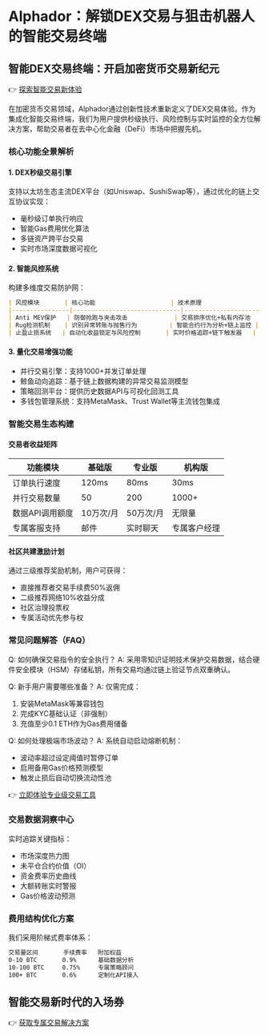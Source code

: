 # Alphador：解锁DEX交易与狙击机器人的智能交易终端

## 智能DEX交易终端：开启加密货币交易新纪元
👉 [探索智能交易新体验](https://bit.ly/okx_welcome)

在加密货币交易领域，Alphador通过创新性技术重新定义了DEX交易体验。作为集成化智能交易终端，我们为用户提供秒级执行、风险控制与实时监控的全方位解决方案，帮助交易者在去中心化金融（DeFi）市场中把握先机。

### 核心功能全景解析

#### 1. DEX秒级交易引擎
支持以太坊生态主流DEX平台（如Uniswap、SushiSwap等），通过优化的链上交互协议实现：
- 毫秒级订单执行响应
- 智能Gas费用优化算法
- 多链资产跨平台交易
- 实时市场深度数据可视化

#### 2. 智能风控系统
构建多维度交易防护网：
```markdown
| 风控模块       | 核心功能                     | 技术原理                  |
|----------------|------------------------------|---------------------------|
| Anti MEV保护   | 防御抢跑与夹击攻击             | 交易排序优化+私有内存池    |
| Rug检测机制    | 识别异常转账与抛售行为         | 智能合约行为分析+链上监控 |
| 止盈止损系统   | 自动化收益锁定与风险控制       | 实时价格追踪+链下触发器   |
```

#### 3. 量化交易增强功能
- 并行交易引擎：支持1000+并发订单处理
- 鲸鱼动向追踪：基于链上数据构建的异常交易监测模型
- 策略回测平台：提供历史数据API与可视化回测工具
- 多钱包管理系统：支持MetaMask、Trust Wallet等主流钱包集成

### 智能交易生态构建

#### 交易者收益矩阵
| 功能模块         | 基础版       | 专业版        | 机构版        |
|------------------|--------------|---------------|---------------|
| 订单执行速度     | 120ms        | 80ms          | 30ms          |
| 并行交易数量     | 50           | 200           | 1000+         |
| 数据API调用额度  | 10万次/月    | 50万次/月     | 无限量        |
| 专属客服支持     | 邮件         | 实时聊天       | 专属客户经理  |

#### 社区共建激励计划
通过三级推荐奖励机制，用户可获得：
- 直接推荐者交易手续费50%返佣
- 二级推荐网络10%收益分成
- 社区治理投票权
- 专属活动优先参与权

### 常见问题解答（FAQ）

Q: 如何确保交易指令的安全执行？
A: 采用零知识证明技术保护交易数据，结合硬件安全模块（HSM）存储私钥，所有交易均通过链上验证节点双重确认。

Q: 新手用户需要哪些准备？
A: 仅需完成：
1. 安装MetaMask等兼容钱包
2. 完成KYC基础认证（非强制）
3. 充值至少0.1 ETH作为Gas费用储备

Q: 如何处理极端市场波动？
A: 系统自动启动熔断机制：
- 波动率超过设定阈值时暂停订单
- 启用备用Gas价格预测模型
- 触发止损后自动切换流动性池

👉 [立即体验专业级交易工具](https://bit.ly/okx_welcome)

### 交易数据洞察中心
实时追踪关键指标：
- 市场深度热力图
- 未平仓合约价值（OI）
- 资金费率历史曲线
- 大额转账实时警报
- Gas价格波动预测

### 费用结构优化方案
我们采用阶梯式费率体系：
```markdown
交易量区间       手续费率   附加权益
0-10 BTC       0.9%      基础数据分析
10-100 BTC     0.75%     专属策略顾问
100+ BTC       0.6%      定制化API接入
```

## 智能交易新时代的入场券
👉 [获取专属交易解决方案](https://bit.ly/okx_welcome)
